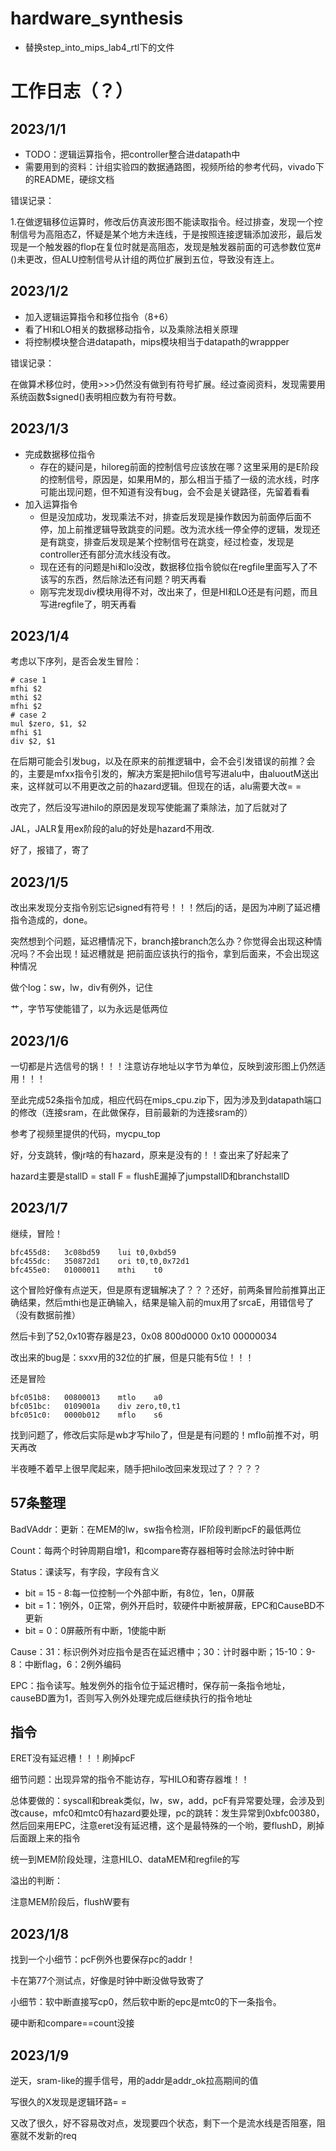 # hardware_synthesis

- 替换step_into_mips_lab4_rtl下的文件

# 工作日志（？）

## 2023/1/1

- TODO：逻辑运算指令，把controller整合进datapath中
- 需要用到的资料：计组实验四的数据通路图，视频所给的参考代码，vivado下的README，硬综文档

错误记录：

1.在做逻辑移位运算时，修改后仿真波形图不能读取指令。经过排查，发现一个控制信号为高阻态Z，怀疑是某个地方未连线，于是按照连接逻辑添加波形，最后发现是一个触发器的flop在复位时就是高阻态，发现是触发器前面的可选参数位宽#()未更改，但ALU控制信号从计组的两位扩展到五位，导致没有连上。

## 2023/1/2

- 加入逻辑运算指令和移位指令（8+6）
- 看了HI和LO相关的数据移动指令，以及乘除法相关原理
- 将控制模块整合进datapath，mips模块相当于datapath的wrappper

错误记录：

在做算术移位时，使用>>>仍然没有做到有符号扩展。经过查阅资料，发现需要用系统函数$signed()表明相应数为有符号数。

## 2023/1/3

- 完成数据移位指令
  - 存在的疑问是，hiloreg前面的控制信号应该放在哪？这里采用的是E阶段的控制信号，原因是，如果用M的，那么相当于插了一级的流水线，时序可能出现问题，但不知道有没有bug，会不会是关键路径，先留着看看
- 加入运算指令
  - 但是没加成功，发现乘法不对，排查后发现是操作数因为前面停后面不停，加上前推逻辑导致跳变的问题。改为流水线一停全停的逻辑，发现还是有跳变，排查后发现是某个控制信号在跳变，经过检查，发现是controller还有部分流水线没有改。
  - 现在还有的问题是hi和lo没改，数据移位指令貌似在regfile里面写入了不该写的东西，然后除法还有问题？明天再看
  - 刚写完发现div模块用得不对，改出来了，但是HI和LO还是有问题，而且写进regfile了，明天再看

## 2023/1/4

考虑以下序列，是否会发生冒险：

```
# case 1
mfhi $2
mthi $2
mfhi $2
# case 2
mul $zero, $1, $2
mfhi $1
div $2, $1
```

在后期可能会引发bug，以及在原来的前推逻辑中，会不会引发错误的前推？会的，主要是mfxx指令引发的，解决方案是把hilo信号写进alu中，由aluoutM送出来，这样就可以不用更改之前的hazard逻辑。但现在的话，alu需要大改= =

改完了，然后没写进hilo的原因是发现写使能漏了乘除法，加了后就对了

JAL，JALR复用ex阶段的alu的好处是hazard不用改.

好了，报错了，寄了

## 2023/1/5

改出来发现分支指令别忘记signed有符号！！！然后j的话，是因为冲刷了延迟槽指令造成的，done。

突然想到个问题，延迟槽情况下，branch接branch怎么办？你觉得会出现这种情况吗？不会出现！延迟槽就是 把前面应该执行的指令，拿到后面来，不会出现这种情况

做个log：sw，lw，div有例外，记住

艹，字节写使能错了，以为永远是低两位

## 2023/1/6

一切都是片选信号的锅！！！注意访存地址以字节为单位，反映到波形图上仍然适用！！！

至此完成52条指令加成，相应代码在mips_cpu.zip下，因为涉及到datapath端口的修改（连接sram，在此做保存，目前最新的为连接sram的）

参考了视频里提供的代码，mycpu_top

好，分支跳转，像jr啥的有hazard，原来是没有的！！查出来了好起来了

hazard主要是stallD = stall F = flushE漏掉了jumpstallD和branchstallD

## 2023/1/7

继续，冒险！

```
bfc455d8:	3c08bd59 	lui	t0,0xbd59
bfc455dc:	350872d1 	ori	t0,t0,0x72d1
bfc455e0:	01000011 	mthi	t0
```

这个冒险好像有点逆天，但是原有逻辑解决了？？？还好，前两条冒险前推算出正确结果，然后mthi也是正确输入，结果是输入前的mux用了srcaE，用错信号了（没有数据前推）

然后卡到了52,0x10寄存器是23，0x08 800d0000 0x10 00000034

改出来的bug是：sxxv用的32位的扩展，但是只能有5位！！！

还是冒险

```
bfc051b8:	00800013 	mtlo	a0
bfc051bc:	0109001a 	div	zero,t0,t1
bfc051c0:	0000b012 	mflo	s6
```

找到问题了，修改后实际是wb才写hilo了，但是是有问题的！mflo前推不对，明天再改

半夜睡不着早上很早爬起来，随手把hilo改回来发现过了？？？？

## 57条整理

BadVAddr：更新：在MEM的lw，sw指令检测，IF阶段判断pcF的最低两位

Count：每两个时钟周期自增1，和compare寄存器相等时会除法时钟中断

Status：课读写，有字段，字段有含义

- bit = 15 - 8:每一位控制一个外部中断，有8位，1en，0屏蔽
- bit = 1：1例外，0正常，例外开启时，软硬件中断被屏蔽，EPC和CauseBD不更新
- bit = 0：0屏蔽所有中断，1使能中断

Cause：31：标识例外对应指令是否在延迟槽中；30：计时器中断；15-10：9-8：中断flag，6：2例外编码

EPC：指令读写。触发例外的指令位于延迟槽时，保存前一条指令地址，causeBD置为1，否则写入例外处理完成后继续执行的指令地址

## 指令

ERET没有延迟槽！！！刷掉pcF

细节问题：出现异常的指令不能访存，写HILO和寄存器堆！！

总体要做的：syscall和break类似，lw，sw，add，pcF有异常要处理，会涉及到改cause，mfc0和mtc0有hazard要处理，pc的跳转：发生异常到0xbfc00380，然后回来用EPC，注意eret没有延迟槽，这个是最特殊的一个哟，要flushD，刷掉后面跟上来的指令

统一到MEM阶段处理，注意HILO、dataMEM和regfile的写

溢出的判断：

注意MEM阶段后，flushW要有

## 2023/1/8

找到一个小细节：pcF例外也要保存pc的addr！

卡在第77个测试点，好像是时钟中断没做导致寄了

小细节：软中断直接写cp0，然后软中断的epc是mtc0的下一条指令。

硬中断和compare==count没接

## 2023/1/9

逆天，sram-like的握手信号，用的addr是addr_ok拉高期间的值

写很久的X发现是逻辑环路= =

又改了很久，好不容易改对点，发现要四个状态，剩下一个是流水线是否阻塞，阻塞就不发新的req
